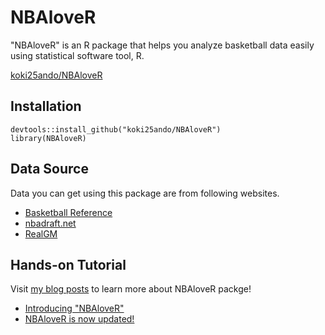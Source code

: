 # NBAloveR

"NBAloveR" is an R package that helps you analyze basketball data easily using statistical software tool, R.

[koki25ando/NBAloveR](https://rdrr.io/github/koki25ando/NBAloveR/)

## Installation

```{r}
devtools::install_github("koki25ando/NBAloveR")
library(NBAloveR)
```

## Data Source
Data you can get using this package are from following websites.
+ [Basketball Reference](https://www.basketball-reference.com/)
+ [nbadraft.net](https://www.nbadraft.net)
+ [RealGM](https://basketball.realgm.com/)

## Hands-on Tutorial
Visit [my blog posts](http://kokiando.hatenablog.com/entry/2018/09/10/121855) to learn more about NBAloveR packge!
+ [Introducing "NBAloveR"](http://kokiando.hatenablog.com/entry/2018/09/10/121855)
+ [NBAloveR is now updated!](http://kokiando.hatenablog.com/entry/2018/12/23/202938)
